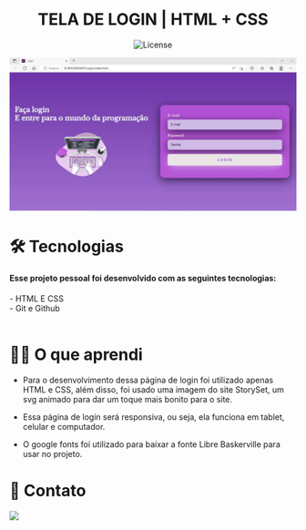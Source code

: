 <h1 align="center">TELA DE LOGIN | HTML + CSS</h1>

<p align="center">
  <img alt="License" src="https://img.shields.io/static/v1?label=license&message=MIT&color=49AA26&labelColor=000000">
</p>

![LoginPage](LoginPage.JPG)

# 🛠️ Tecnologias
<h4>Esse projeto pessoal foi desenvolvido com as seguintes tecnologias:</h4>
- HTML E CSS<BR>
- Git e Github<BR>
<BR>

# 👨‍🎓 O que aprendi

- Para o desenvolvimento dessa página de login foi utilizado apenas HTML e CSS, além disso, foi usado uma imagem do site StorySet, um svg animado para dar um toque mais bonito para o site.

- Essa página de login será responsiva, ou seja, ela funciona em tablet, celular e computador.

- O google fonts foi utilizado para baixar a fonte Libre Baskerville para usar no projeto.


# 📧 Contato
<a href="https://www.linkedin.com/in/cleo-morena-0328b9120/" target="_blank"><img src="https://img.shields.io/badge/-LinkedIn-%230077B5?style=for-the-badge&logo=linkedin&logoColor=white" target="_blank"></a> 
</div>
